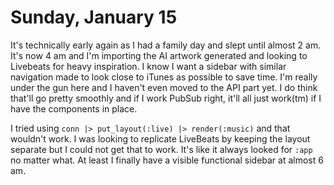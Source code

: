 # Sunday, January 15

It's technically early again as I had a family day and slept until almost 2 am. It's now 4 am and I'm importing the AI artwork generated and looking to Livebeats for heavy inspiration.
I know I want a sidebar with similar navigation made to look close to iTunes as possible to save time. I'm really under the gun here and I haven't even moved to the API part yet. I do think that'll go pretty smoothly and if I work PubSub right, it'll all just work(tm) if I have the components in place.

I tried using `conn |> put_layout(:live) |> render(:music)` and that wouldn't work. I was looking to replicate LiveBeats by keeping the layout separate but I could not get that to work. It's like it always looked for `:app` no matter what. At least I finally have a visible functional sidebar at almost 6 am.
